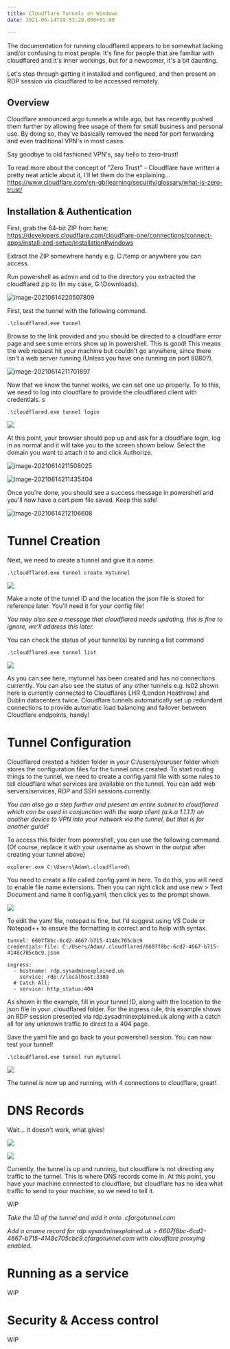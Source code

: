 ```yaml
---
title: Cloudflare Tunnels on Windows
date: 2021-06-14T19:53:28.000+01:00

---
```

The documentation for running cloudflared appears to be somewhat lacking and/or confusing to most people. It's fine for people that are familiar with cloudflared and it's inner workings, but for a newcomer, it's a bit daunting.

Let's step through getting it installed and configured, and then present an RDP session via cloudflared to be accessed remotely.

## Overview

Cloudflare announced argo tunnels a while ago, but has recently pushed them further by allowing free usage of them for small business and personal use. By doing so, they've basically removed the need for port forwarding and even traditional VPN's in most cases.

Say goodbye to old fashioned VPN's, say hello to zero-trust!

To read more about the concept of "Zero Trust" - Cloudflare have written a pretty neat article about it, I'll let them do the explaining... https://www.cloudflare.com/en-gb/learning/security/glossary/what-is-zero-trust/

## Installation & Authentication

First, grab the 64-bit ZIP from here: https://developers.cloudflare.com/cloudflare-one/connections/connect-apps/install-and-setup/installation#windows

Extract the ZIP somewhere handy e.g. C:/temp or anywhere you can access.

Run powershell as admin and cd to the directory you extracted the cloudflared zip to (In my case, G:\\Downloads).

![image-20210614220507809](/images/posts/image-20210614220507809.png)

First, test the tunnel with the following command.

    .\cloudflared.exe tunnel

Browse to the link provided and you should be directed to a cloudflare error page and see some errors show up in powershell. This is good! This means the web request hit your machine but couldn't go anywhere, since there isn't a web server running (Unless you have one running on port 8080?).

![image-20210614211701897](/images/posts/image-20210614211701897-1623702173167.png)

Now that we know the tunnel works, we can set one up properly. To to this, we need to log into cloudflare to provide the cloudflared client with credentials. s

    .\cloudflared.exe tunnel login

![](/images/posts/image-20210614212014970-1623702201730.png)

At this point, your browser should pop up and ask for a cloudflare login, log in as normal and it will take you to the screen shown below. Select the domain you want to attach it to and click Authorize.

![image-20210614211508025](/images/posts/image-20210614211508025-1623702203952.png)

![image-20210614211435404](/images/posts/image-20210614211435404-1623702205210.png)

Once you're done, you should see a success message in powershell and you'll now have a cert.pem file saved. Keep this safe!

![image-20210614212106608](/images/posts/image-20210614212106608-1623702207236.png)

# Tunnel Creation

Next, we need to create a tunnel and give it a name.

    .\cloudflared.exe tunnel create mytunnel

![](/uploads/screenshot-2021-06-15-213013.png)

Make a note of the tunnel ID and the location the json file is stored for reference later. You'll need it for your config file! 

_You may also see a message that cloudflared needs updating, this is fine to ignore, we'll address this later._

You can check the status of your tunnel(s) by running a list command

    .\cloudflared.exe tunnel list

![](/uploads/screenshot-2021-06-15-213206.png)

As you can see here, mytunnel has been created and has no connections currently. You can also see the status of any other tunnels e.g. ls02 shown here is currently connected to Cloudflares LHR (London Heathrow) and Dublin datacenters twice. Cloudflare tunnels automatically set up redundant connections to provide automatic load balancing and failover between Cloudflare endpoints, handy!

# Tunnel Configuration

Cloudflared created a hidden folder in your C:/users/youruser folder which stores the configuration files for the tunnel once created. To start routing things to the tunnel, we need to create a config.yaml file with some rules to tell cloudflare what services are available on the tunnel. You can add web servers/services, RDP and SSH sessions currently. 

_You can also go a step further and present an entire subnet to cloudflared which can be used in conjunction with the warp client (a.k.a 1.1.1.1) on another device to VPN into your network via the tunnel, but that is for another guide!_

To access this folder from powershell, you can use the following command. (Of course, replace it with your username as shown in the output after creating your tunnel above)

    explorer.exe C:\Users\Adam\.cloudflared\

You need to create a file called config.yaml in here. To do this, you will need to enable file name extensions. Then you can right click and use new > Text Document and name it config.yaml, then click yes to the prompt shown. 

![](/uploads/screenshot-2021-06-15-235212.png)

To edit the yaml file, notepad is fine, but I'd suggest using VS Code or Notepad++ to ensure the formatting is correct and to help with syntax.

    tunnel: 6607f8bc-6cd2-4667-b715-4148c705cbc9
    credentials-file: C:/Users/Adam/.cloudflared/6607f8bc-6cd2-4667-b715-4148c705cbc9.json
    
    ingress:
      - hostname: rdp.sysadminexplained.uk
        service: rdp://localhost:3389
      # Catch All:
      - service: http_status:404

As shown in the example, fill in your tunnel ID, along with the location to the json file in your .cloudflared folder. For the ingress rule, this example shows an RDP session presented via rdp.sysadminexplained.uk along with a catch all for any unknown traffic to direct to a 404 page.

Save the yaml file and go back to your powershell session. You can now test your tunnel!

    .\cloudflared.exe tunnel run mytunnel

![](/uploads/screenshot-2021-06-15-235817.png)

The tunnel is now up and running, with 4 connections to cloudflare, great!

# DNS Records

Wait... It doesn't work, what gives!

![](/uploads/screenshot-2021-06-15-235927.png)

![](/uploads/screenshot-2021-06-15-235939.png)

Currently, the tunnel is up and running, but cloudflare is not directing any traffic to the tunnel. This is where DNS records come in. At this point, you have your machine connected to cloudflare, but cloudflare has no idea what traffic to send to your machine, so we need to tell it. 

WIP

_Take the ID of the tunnel and add it onto .cfargotunnel.com_

_Add a cname record for rdp.sysadminexplained.uk > 6607f8bc-6cd2-4667-b715-4148c705cbc9.cfargotunnel.com with cloudflare proxying enabled._ 

# Running as a service

WIP

# Security & Access control

WIP